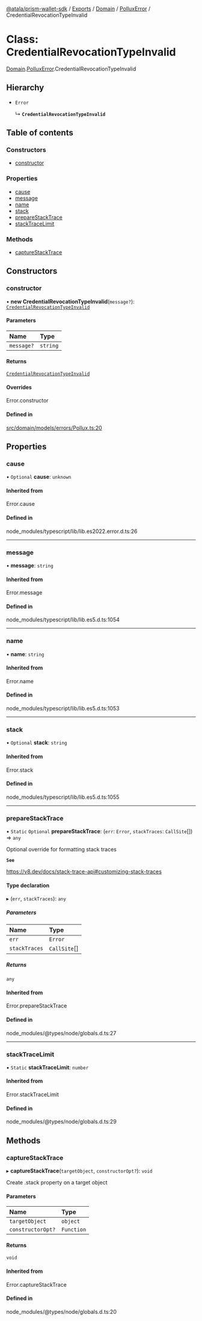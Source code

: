 [@atala/prism-wallet-sdk](../README.md) / [Exports](../modules.md) / [Domain](../modules/Domain.md) / [PolluxError](../modules/Domain.PolluxError.md) / CredentialRevocationTypeInvalid

# Class: CredentialRevocationTypeInvalid

[Domain](../modules/Domain.md).[PolluxError](../modules/Domain.PolluxError.md).CredentialRevocationTypeInvalid

## Hierarchy

- `Error`

  ↳ **`CredentialRevocationTypeInvalid`**

## Table of contents

### Constructors

- [constructor](Domain.PolluxError.CredentialRevocationTypeInvalid.md#constructor)

### Properties

- [cause](Domain.PolluxError.CredentialRevocationTypeInvalid.md#cause)
- [message](Domain.PolluxError.CredentialRevocationTypeInvalid.md#message)
- [name](Domain.PolluxError.CredentialRevocationTypeInvalid.md#name)
- [stack](Domain.PolluxError.CredentialRevocationTypeInvalid.md#stack)
- [prepareStackTrace](Domain.PolluxError.CredentialRevocationTypeInvalid.md#preparestacktrace)
- [stackTraceLimit](Domain.PolluxError.CredentialRevocationTypeInvalid.md#stacktracelimit)

### Methods

- [captureStackTrace](Domain.PolluxError.CredentialRevocationTypeInvalid.md#capturestacktrace)

## Constructors

### constructor

• **new CredentialRevocationTypeInvalid**(`message?`): [`CredentialRevocationTypeInvalid`](Domain.PolluxError.CredentialRevocationTypeInvalid.md)

#### Parameters

| Name | Type |
| :------ | :------ |
| `message?` | `string` |

#### Returns

[`CredentialRevocationTypeInvalid`](Domain.PolluxError.CredentialRevocationTypeInvalid.md)

#### Overrides

Error.constructor

#### Defined in

[src/domain/models/errors/Pollux.ts:20](https://github.com/hyperledger/identus-edge-agent-sdk-ts/blob/c632f0efed4b3d905476bd3d4312ebd50a8d0a12/src/domain/models/errors/Pollux.ts#L20)

## Properties

### cause

• `Optional` **cause**: `unknown`

#### Inherited from

Error.cause

#### Defined in

node_modules/typescript/lib/lib.es2022.error.d.ts:26

___

### message

• **message**: `string`

#### Inherited from

Error.message

#### Defined in

node_modules/typescript/lib/lib.es5.d.ts:1054

___

### name

• **name**: `string`

#### Inherited from

Error.name

#### Defined in

node_modules/typescript/lib/lib.es5.d.ts:1053

___

### stack

• `Optional` **stack**: `string`

#### Inherited from

Error.stack

#### Defined in

node_modules/typescript/lib/lib.es5.d.ts:1055

___

### prepareStackTrace

▪ `Static` `Optional` **prepareStackTrace**: (`err`: `Error`, `stackTraces`: `CallSite`[]) => `any`

Optional override for formatting stack traces

**`See`**

https://v8.dev/docs/stack-trace-api#customizing-stack-traces

#### Type declaration

▸ (`err`, `stackTraces`): `any`

##### Parameters

| Name | Type |
| :------ | :------ |
| `err` | `Error` |
| `stackTraces` | `CallSite`[] |

##### Returns

`any`

#### Inherited from

Error.prepareStackTrace

#### Defined in

node_modules/@types/node/globals.d.ts:27

___

### stackTraceLimit

▪ `Static` **stackTraceLimit**: `number`

#### Inherited from

Error.stackTraceLimit

#### Defined in

node_modules/@types/node/globals.d.ts:29

## Methods

### captureStackTrace

▸ **captureStackTrace**(`targetObject`, `constructorOpt?`): `void`

Create .stack property on a target object

#### Parameters

| Name | Type |
| :------ | :------ |
| `targetObject` | `object` |
| `constructorOpt?` | `Function` |

#### Returns

`void`

#### Inherited from

Error.captureStackTrace

#### Defined in

node_modules/@types/node/globals.d.ts:20
